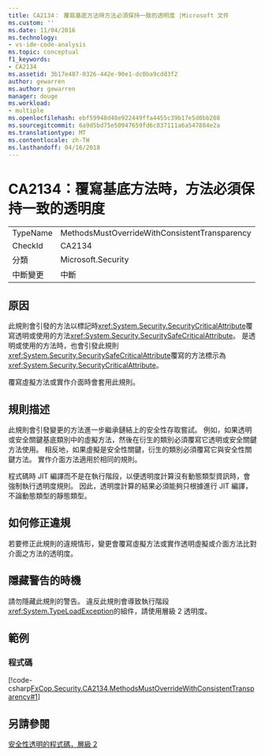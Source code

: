 ```yaml
---
title: CA2134： 覆寫基底方法時方法必須保持一致的透明度 |Microsoft 文件
ms.custom: ''
ms.date: 11/04/2016
ms.technology:
- vs-ide-code-analysis
ms.topic: conceptual
f1_keywords:
- CA2134
ms.assetid: 3b17e487-0326-442e-90e1-dc0ba9cdd3f2
author: gewarren
ms.author: gewarren
manager: douge
ms.workload:
- multiple
ms.openlocfilehash: ebf59948d48e922449ffa4455c39b17e5d0bb208
ms.sourcegitcommit: 6a9d5bd75e50947659fd6c837111a6a547884e2a
ms.translationtype: MT
ms.contentlocale: zh-TW
ms.lasthandoff: 04/16/2018
---
```

# <a name="ca2134-methods-must-keep-consistent-transparency-when-overriding-base-methods"></a>CA2134：覆寫基底方法時，方法必須保持一致的透明度
|||  
|-|-|  
|TypeName|MethodsMustOverrideWithConsistentTransparency|  
|CheckId|CA2134|  
|分類|Microsoft.Security|  
|中斷變更|中斷|  
  
## <a name="cause"></a>原因  
 此規則會引發的方法以標記時<xref:System.Security.SecurityCriticalAttribute>覆寫透明或使用的方法<xref:System.Security.SecuritySafeCriticalAttribute>。 是透明或使用的方法時，也會引發此規則<xref:System.Security.SecuritySafeCriticalAttribute>覆寫的方法標示為<xref:System.Security.SecurityCriticalAttribute>。  
  
 覆寫虛擬方法或實作介面時會套用此規則。  
  
## <a name="rule-description"></a>規則描述  
 此規則會引發變更的方法進一步繼承鏈結上的安全性存取嘗試。 例如，如果透明或安全關鍵基底類別中的虛擬方法，然後在衍生的類別必須覆寫它透明或安全關鍵方法使用。 相反地，如果虛擬是安全性關鍵，衍生的類別必須覆寫它與安全性關鍵方法。 實作介面方法適用於相同的規則。  
  
 程式碼時 JIT 編譯而不是在執行階段，以便透明度計算沒有動態類型資訊時，會強制執行透明度規則。 因此，透明度計算的結果必須能夠只根據進行 JIT 編譯，不論動態類型的靜態類型。  
  
## <a name="how-to-fix-violations"></a>如何修正違規  
 若要修正此規則的違規情形，變更會覆寫虛擬方法或實作透明虛擬或介面方法比對介面之方法的透明度。  
  
## <a name="when-to-suppress-warnings"></a>隱藏警告的時機  
 請勿隱藏此規則的警告。 違反此規則會導致執行階段<xref:System.TypeLoadException>的組件，請使用層級 2 透明度。  
  
## <a name="examples"></a>範例  
  
### <a name="code"></a>程式碼  
 [!code-csharp[FxCop.Security.CA2134.MethodsMustOverrideWithConsistentTransparency#1](../code-quality/codesnippet/CSharp/ca2134-methods-must-keep-consistent-transparency-when-overriding-base-methods_1.cs)]  
  
## <a name="see-also"></a>另請參閱  
 [安全性透明的程式碼，層級 2](/dotnet/framework/misc/security-transparent-code-level-2)